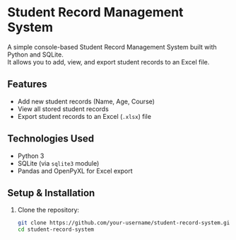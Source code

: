 # Student Record Management System

A simple console-based Student Record Management System built with Python and SQLite.  
It allows you to add, view, and export student records to an Excel file.

## Features

- Add new student records (Name, Age, Course)
- View all stored student records
- Export student records to an Excel (`.xlsx`) file

## Technologies Used

- Python 3
- SQLite (via `sqlite3` module)
- Pandas and OpenPyXL for Excel export

## Setup & Installation

1. Clone the repository:
   ```bash
   git clone https://github.com/your-username/student-record-system.git
   cd student-record-system
